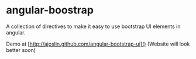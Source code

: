 angular-boostrap
================

A collection of directives to make it easy to use bootstrap UI elements in angular.

Demo at [http://ajoslin.github.com/angular-bootstrap-ui]() (Website will look better soon)
